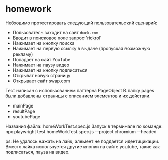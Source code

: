 # homework

Небходимо протестировать следующий пользовательский сценарий:

* Пользователь заходит на сайт `duck.com`
* Вводит в поисковое поле запрос 'rickrol'
* Нажимает на кнопку поиска
* Нажимает на первую ссылку в выдаче (пропуская возможную рекламу)
* Попадает на сайт YouTube
* Нажимает на паузу видео
* Нажимает на кнопку подписаться
* Открыват новую страницу 
* Открывает сайт swap.com

Тест написан с использованием паттерна PageObject
В папку pages были добавлены страницы с описанием элементов и их действии. 
* mainPage
* resultPage
* youtubePage

Названия файла: homeWorkTest.spec.js 
Запуск в терминале по команде: npx playwright test homeWorkTest.spec.js --project chromium --headed

ps: Не удалось нажать на лайк, элемент не поддается идентицикации. Вместо лайка используется другие кнопки на сайте youtube, такие как подписаться, пауза на видео. 



